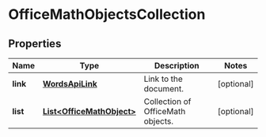 
# OfficeMathObjectsCollection

## Properties
Name | Type | Description | Notes
------------ | ------------- | ------------- | -------------
**link** | [**WordsApiLink**](WordsApiLink.md) | Link to the document. |  [optional]
**list** | [**List&lt;OfficeMathObject&gt;**](OfficeMathObject.md) | Collection of OfficeMath objects. |  [optional]



